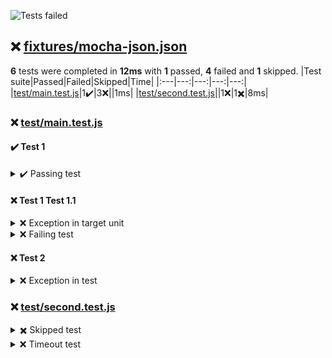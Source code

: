 ![Tests failed](https://img.shields.io/badge/tests-1%20passed%2C%204%20failed%2C%201%20skipped-critical)
## ❌ <a id="user-content-r0" href="#r0">fixtures/mocha-json.json</a>
**6** tests were completed in **12ms** with **1** passed, **4** failed and **1** skipped.
|Test suite|Passed|Failed|Skipped|Time|
|:---|---:|---:|---:|---:|
|[test/main.test.js](#r0s0)|1✔️|3❌||1ms|
|[test/second.test.js](#r0s1)||1❌|1✖️|8ms|
### ❌ <a id="user-content-r0s0" href="#r0s0">test/main.test.js</a>

#### ✔️ Test 1
<details><summary>  ✔️ Passing test</summary>
</details>

#### ❌ Test 1 Test 1.1
<details><summary>  ❌ Exception in target unit</summary>
error:

```
Some error
```

</details>
<details><summary>  ❌ Failing test</summary>
error:

```
Expected values to be strictly equal:

false !== true

```

</details>

#### ❌ Test 2
<details><summary>  ❌ Exception in test</summary>
error:

```
Some error
```

</details>


### ❌ <a id="user-content-r0s1" href="#r0s1">test/second.test.js</a>
<details><summary>✖️ Skipped test</summary>
</details>
<details><summary>❌ Timeout test</summary>
error:

```
Timeout of 1ms exceeded. For async tests and hooks, ensure "done()" is called; if returning a Promise, ensure it resolves. (C:\Users\Michal\Workspace\dorny\test-reporter\reports\mocha\test\second.test.js)
```

</details>

